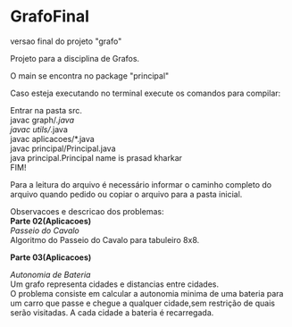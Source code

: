 # GrafoFinal
versao final do projeto "grafo"<p>
Projeto para a disciplina de Grafos.<p>


O main se encontra no package "principal"<p>

Caso esteja executando no terminal execute os comandos para compilar:<p>
Entrar na pasta src.<br>
javac graph/*.java<br>
javac utils/*.java<br>
javac aplicacoes/*.java<br>
javac principal/Principal.java<br>
java principal.Principal name is prasad kharkar<br>
FIM!<br>

Para a leitura do arquivo é necessário informar o caminho completo do arquivo quando pedido ou copiar o arquivo para a pasta inicial.

<p>
Observacoes e descricao dos problemas:<br>
<b>Parte 02(Aplicacoes)</b><br>
<i>Passeio do Cavalo</i><br>
Algoritmo do Passeio do Cavalo para tabuleiro 8x8.<br>

<b>Parte 03(Aplicacoes)</b><br>

<i>Autonomia de Bateria</i><br>
Um grafo representa cidades e distancias entre cidades.<br>
O problema consiste em calcular a autonomia minima de uma bateria para um carro que passe 
e chegue a qualquer cidade,sem restrição de quais serão visitadas. A cada cidade a bateria é recarregada.

